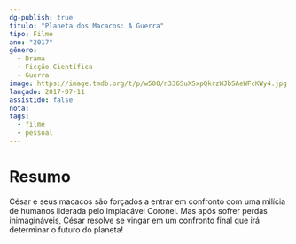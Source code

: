 ```yaml
---
dg-publish: true
titulo: "Planeta dos Macacos: A Guerra"
tipo: Filme
ano: "2017"
gênero:
  - Drama
  - Ficção Científica
  - Guerra
image: https://image.tmdb.org/t/p/w500/n336SuXSxpQkrzWJbSAeWFcKWy4.jpg
lançado: 2017-07-11
assistido: false
nota:
tags:
  - filme
  - pessoal
---
```

# Resumo
César e seus macacos são forçados a entrar em confronto com uma milícia de humanos liderada pelo implacável Coronel. Mas após sofrer perdas inimagináveis, César resolve se vingar em um confronto final que irá determinar o futuro do planeta!
